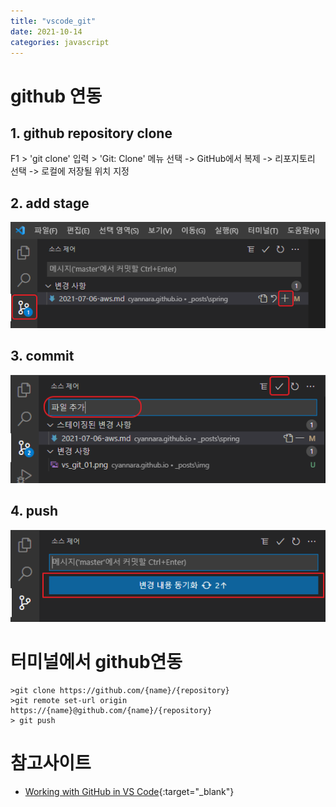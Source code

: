 ```yaml
---
title: "vscode_git"
date: 2021-10-14
categories: javascript  
---
```


# github 연동

## 1. github repository clone
F1 > 'git clone' 입력 > 'Git: Clone' 메뉴 선택 -> GitHub에서 복제 -> 리포지토리 선택 -> 로컬에 저장될 위치 지정

## 2. add stage
![add](/img/vs_git_01.png)  

## 3. commit
![commit](/img/vs_git_02.png)  

## 4. push
![push](/img/vs_git_03.png)  


# 터미널에서 github연동  
```
>git clone https://github.com/{name}/{repository}
>git remote set-url origin https://{name}@github.com/{name}/{repository}
> git push
```

# 참고사이트  
* [Working with GitHub in VS Code](https://code.visualstudio.com/docs/editor/github){:target="_blank"} 